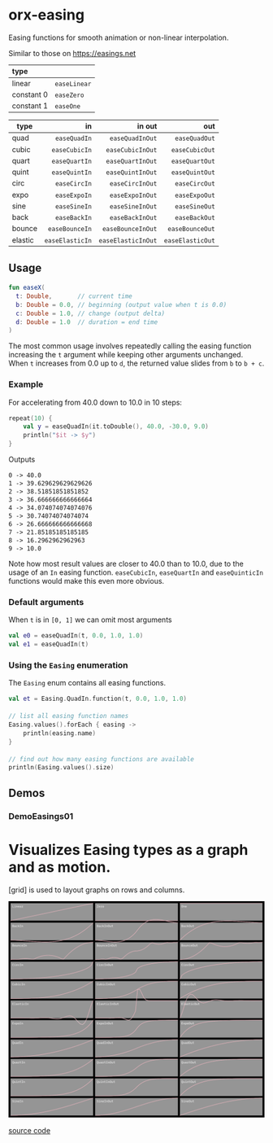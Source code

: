 # orx-easing

Easing functions for smooth animation or non-linear interpolation.

Similar to those on https://easings.net

| type       |              |
|:-----------|:-------------|
| linear     | `easeLinear` |
| constant 0 | `easeZero`   |
| constant 1 | `easeOne`    |

| type    |              in |             in out |              out |
|---------|----------------:|-------------------:|-----------------:|
| quad    |    `easeQuadIn` |    `easeQuadInOut` |    `easeQuadOut` |
| cubic   |   `easeCubicIn` |   `easeCubicInOut` |   `easeCubicOut` |
| quart   |   `easeQuartIn` |   `easeQuartInOut` |   `easeQuartOut` |
| quint   |   `easeQuintIn` |   `easeQuintInOut` |   `easeQuintOut` |
| circ    |    `easeCircIn` |    `easeCircInOut` |    `easeCircOut` |
| expo    |    `easeExpoIn` |    `easeExpoInOut` |    `easeExpoOut` |
| sine    |    `easeSineIn` |    `easeSineInOut` |    `easeSineOut` |
| back    |    `easeBackIn` |    `easeBackInOut` |    `easeBackOut` |
| bounce  |  `easeBounceIn` |  `easeBounceInOut` |  `easeBounceOut` |
| elastic | `easeElasticIn` | `easeElasticInOut` | `easeElasticOut` |

## Usage

```kotlin
fun easeX(
  t: Double,       // current time
  b: Double = 0.0, // beginning (output value when t is 0.0)
  c: Double = 1.0, // change (output delta)
  d: Double = 1.0  // duration = end time
)
```

The most common usage involves repeatedly calling the easing function increasing
the `t` argument while keeping other arguments unchanged.  When `t` increases from 0.0 up to `d`, the returned value slides from `b` to `b + c`.

### Example

For accelerating from 40.0 down to 10.0 in 10 steps:

```kotlin
repeat(10) {
    val y = easeQuadIn(it.toDouble(), 40.0, -30.0, 9.0)
    println("$it -> $y")
}
```

Outputs

```
0 -> 40.0
1 -> 39.629629629629626
2 -> 38.51851851851852
3 -> 36.666666666666664
4 -> 34.074074074074076
5 -> 30.74074074074074
6 -> 26.666666666666668
7 -> 21.85185185185185
8 -> 16.2962962962963
9 -> 10.0
```

Note how most result values are closer to 40.0 than to 10.0, due to the usage of
an `In` easing function. `easeCubicIn`, `easeQuartIn` and `easeQuinticIn` functions would make this even more obvious.

### Default arguments

When `t` is in `[0, 1]` we can omit most arguments

```kotlin
val e0 = easeQuadIn(t, 0.0, 1.0, 1.0)
val e1 = easeQuadIn(t)
```

### Using the `Easing` enumeration

The `Easing` enum contains all easing functions.

```kotlin
val et = Easing.QuadIn.function(t, 0.0, 1.0, 1.0)

// list all easing function names
Easing.values().forEach { easing ->
    println(easing.name)
}

// find out how many easing functions are available
println(Easing.values().size)
```

<!-- __demos__ -->
## Demos
### DemoEasings01

# Visualizes Easing types as a graph and as motion.

[grid] is used to layout graphs on rows and columns.


![DemoEasings01Kt](https://raw.githubusercontent.com/openrndr/orx/media/orx-easing/images/DemoEasings01Kt.png)

[source code](src/jvmDemo/kotlin/DemoEasings01.kt)
